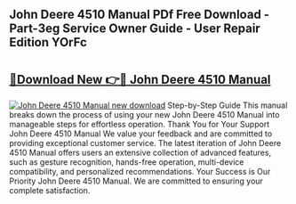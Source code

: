 ## John Deere 4510 Manual PDf Free Download - Part-3eg Service Owner Guide - User Repair Edition YOrFc

# <h2><a href="http://bc91229.oget.top/?id=John+Deere+4510+Manual">🔗Download New 👉🔴 John Deere 4510 Manual</a></h2>

[![John Deere 4510 Manual new download](https://i.imgur.com/5g1atiW.png)](http://bc91229.oget.top/?id=John+Deere+4510+Manual)
Step-by-Step Guide This manual breaks down the process of using your new John Deere 4510 Manual into manageable steps for effortless operation. Thank You for Your Support John Deere 4510 Manual We value your feedback and are committed to providing exceptional customer service. The latest iteration of John Deere 4510 Manual offers users an extensive collection of advanced features, such as gesture recognition, hands-free operation, multi-device compatibility, and personalized recommendations. Your Success is Our Priority John Deere 4510 Manual. We are committed to ensuring your complete satisfaction.

